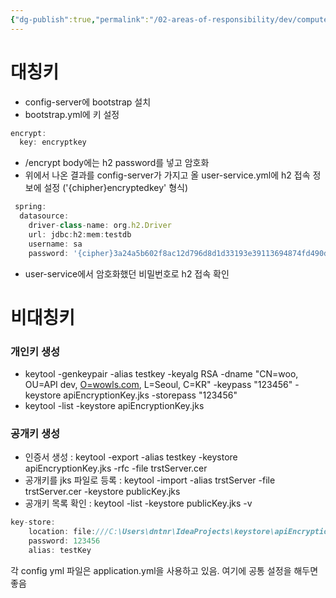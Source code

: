 ```yaml
---
{"dg-publish":true,"permalink":"/02-areas-of-responsibility/dev/computer-science-and-tech-basic/encrypt/","tags":["dev","encrypt"],"noteIcon":""}
---
```




# 대칭키

- config-server에 bootstrap 설치
- bootstrap.yml에 키 설정

```jsx
encrypt:
  key: encryptkey
```

- <config-server>/encrypt  body에는 h2 password를 넣고 암호화
- 위에서 나온 결과를 config-server가 가지고 올 user-service.yml에 h2 접속 정보에 설정 ('{chipher}encryptedkey' 형식)

```jsx
 spring:
  datasource:
    driver-class-name: org.h2.Driver
    url: jdbc:h2:mem:testdb
    username: sa
    password: '{cipher}3a24a5b602f8ac12d796d8d1d33193e39113694874fd490d26dc9494fd36f957'
```

- user-service에서 암호화했던 비밀번호로 h2 접속 확인

# 비대칭키

### 개인키 생성

- keytool -genkeypair -alias testkey -keyalg RSA -dname "CN=woo, OU=API dev, [O=wowls.com](http://o%3Dwowls.com/), L=Seoul, C=KR" -keypass "123456" -keystore apiEncryptionKey.jks -storepass "123456"
- keytool -list -keystore apiEncryptionKey.jks

### 공개키 생성

- 인증서 생성 : keytool -export -alias testkey -keystore apiEncryptionKey.jks -rfc -file trstServer.cer
- 공개키를 jks 파일로 등록 : keytool -import -alias trstServer -file trstServer.cer -keystore publicKey.jks
- 공개키 목록 확인 : keytool -list -keystore publicKey.jks -v

```jsx
key-store:
    location: file:///C:\Users\dntnr\IdeaProjects\keystore\apiEncryptionKey.jks
    password: 123456
    alias: testKey
```

각 config yml 파일은 application.yml을 사용하고 있음.  여기에 공통 설정을 해두면 좋음